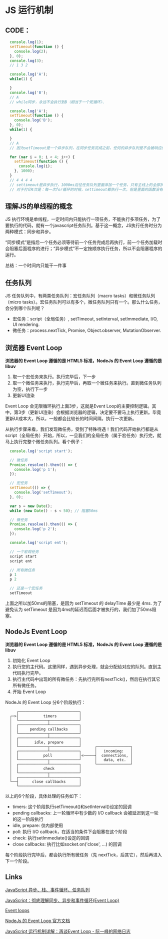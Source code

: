 # JS 运行机制

## CODE：
```js
  console.log(1);
  setTimeout(function () {
    console.log(2);
  }, 0);
  console.log(3);
  // 1 3 2

  console.log('A');
  while(1) {

  }
  console.log('B');
  // A 
  // while同步，永远不会执行到B（相当于一个死循环）、

  console.log('A');
  setTimeout(function () {
    console.log('B');
  }, 0);
  while(1) {

  }
  // A 
  // 因为setTimeout是一个异步队列，在同步任务完成之前，任何的异步队列是不会被响应的

  for (var i = 0; i < 4; i++) {
    setTimeout(function () {
      console.log(i);
    }, 1000);
  }
  // 4 4 4 4
  // settimeout是异步执行，1000ms后往任务队列里面添加一个任务，只有主线上的全部执行完，才会执行任务队列里的任务，当主线执行完成后，i是4，所以此时再去执行任务队列里的任务时，i全部是4了。
  // 对于打印4次是：每一次for循环的时候，settimeout都执行一次，但是里面的函数没有被执行，而是被放到了任务队列里面，等待执行，for循环了4次，就放了4次，当主线程执行完成后，才进入任务队列里面执行
```

## 理解JS的单线程的概念
JS 执行环境是单线程，一定时间内只能执行一项任务，不能执行多项任务，为了要执行的代码，就有一个javascript任务队列。基于这一概念，JS执行任务时分为两种模式：同步和异步。

“同步模式”是指后一个任务必须等待前一个任务完成后再执行，前一个任务加载时会阻塞后面程序的进行；“异步模式”不一定按顺序执行任务，所以不会阻塞程序的运行。

总结：一个时间内只能干一件事

## 任务队列
JS 任务队列中，有两类任务队列：宏任务队列（macro tasks）和微任务队列（micro tasks）。宏任务队列可以有多个，微任务队列只有一个。那么什么任务，会分到哪个队列呢？
* 宏任务：script（全局任务）, setTimeout, setInterval, setImmediate, I/O, UI rendering.
* 微任务：process.nextTick, Promise, Object.observer, MutationObserver.

## 浏览器 Event Loop
**浏览器的 Event Loop 遵循的是 HTML5 标准，NodeJs 的 Event Loop 遵循的是 libuv**
1. 取一个宏任务来执行。执行完毕后，下一步
2. 取一个微任务来执行，执行完毕后，再取一个微任务来执行。直到微任务队列为空，执行下一步
3. 更新UI渲染

Event Loop 会无限循环执行上面3步，这就是Event Loop的主要控制逻辑。其中，第3步（更新UI渲染）会根据浏览器的逻辑，决定要不要马上执行更新。毕竟更新UI成本大，所以，一般都会比较长的时间间隔，执行一次更新。

从执行步骤来看，我们发现微任务，受到了特殊待遇！我们代码开始执行都是从script（全局任务）开始，所以，一旦我们的全局任务（属于宏任务）执行完，就马上执行完整个微任务队列。看个例子：
```js
  console.log('script start');

  // 微任务
  Promise.resolve().then(() => {
    console.log('p 1');
  });

  // 宏任务
  setTimeout(() => {
    console.log('setTimeout');
  }, 0);

  var s = new Date();
  while (new Date() - s < 50); // 阻塞50ms

  // 微任务
  Promise.resolve().then(() => {
    console.log('p 2');
  });

  console.log('script ent');

  // 一个宏观任务
  script start
  script ent

  // 所有微任务
  p 1
  p 2

  // 还是一个宏任务
  setTimeout
```
上面之所以加50ms的阻塞，是因为 setTimeout 的 delayTime 最少是 4ms. 为了避免认为 setTimeout 是因为4ms的延迟而后面才被执行的，我们加了50ms阻塞。

## NodeJs Event Loop
**浏览器的 Event Loop 遵循的是 HTML5 标准，NodeJs 的 Event Loop 遵循的是 libuv**

1. 初始化 Event Loop
2. 执行您的主代码。这里同样，遇到异步处理，就会分配给对应的队列。直到主代码执行完毕。
3. 执行主代码中出现的所有微任务：先执行完所有nextTick()，然后在执行其它所有微任务。
4. 开始 Event Loop

NodeJs 的 Event Loop 分6个阶段执行：
```
     ┌───────────────────────────┐
  ┌─>│           timers          │
  │  └─────────────┬─────────────┘
  │  ┌─────────────┴─────────────┐
  │  │     pending callbacks     │
  │  └─────────────┬─────────────┘
  │  ┌─────────────┴─────────────┐
  │  │       idle, prepare       │
  │  └─────────────┬─────────────┘      ┌───────────────┐
  │  ┌─────────────┴─────────────┐      │   incoming:   │
  │  │           poll            │<─────┤  connections, │
  │  └─────────────┬─────────────┘      │   data, etc.  │
  │  ┌─────────────┴─────────────┐      └───────────────┘
  │  │           check           │
  │  └─────────────┬─────────────┘
  │  ┌─────────────┴─────────────┐
  └──┤      close callbacks      │
     └───────────────────────────┘
```
以上的6个阶段，具体处理的任务如下：
* timers: 这个阶段执行setTimeout()和setInterval()设定的回调
* pending callbacks: 上一轮循环中有少数的 I/O callback 会被延迟到这一轮的这一阶段执行
* idle, prepare: 仅内部使用
* poll: 执行 I/O callback，在适当的条件下会阻塞在这个阶段
* check: 执行setImmediate()设定的回调
* close callbacks: 执行比如socket.on('close', ...) 的回调

每个阶段执行完毕后，都会执行所有微任务（先 nextTick，后其它），然后再进入下一个阶段。

## Links
[JavaScript 异步、栈、事件循环、任务队列](https://segmentfault.com/a/1190000011198232#articleHeader3)

[JavaScript：彻底理解同步、异步和事件循环(Event Loop)](https://segmentfault.com/a/1190000004322358)

[Event loops](https://html.spec.whatwg.org/multipage/webappapis.html#event-loop)

[NodeJs 的 Event Loop 官方文档](https://nodejs.org/en/docs/guides/event-loop-timers-and-nexttick/)

[JavaScript 运行机制详解：再谈Event Loop - 阮一峰的网络日志](http://www.ruanyifeng.com/blog/2014/10/event-loop.html)
